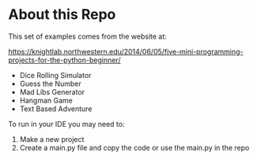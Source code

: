 # About this Repo

This set of examples comes from the website at:

https://knightlab.northwestern.edu/2014/06/05/five-mini-programming-projects-for-the-python-beginner/

- Dice Rolling Simulator
- Guess the Number
- Mad Libs Generator
- Hangman Game
- Text Based Adventure

To run in your IDE you may need to:
1) Make a new project
2) Create a main.py file and copy the code or use the main.py in the repo
